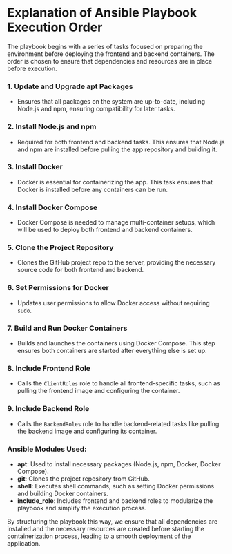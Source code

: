 # Explanation of Ansible Playbook Execution Order

The playbook begins with a series of tasks focused on preparing the environment before deploying the frontend and backend containers. The order is chosen to ensure that dependencies and resources are in place before execution.

### 1. **Update and Upgrade apt Packages**
   - Ensures that all packages on the system are up-to-date, including Node.js and npm, ensuring compatibility for later tasks.

### 2. **Install Node.js and npm**
   - Required for both frontend and backend tasks. This ensures that Node.js and npm are installed before pulling the app repository and building it.

### 3. **Install Docker**
   - Docker is essential for containerizing the app. This task ensures that Docker is installed before any containers can be run.

### 4. **Install Docker Compose**
   - Docker Compose is needed to manage multi-container setups, which will be used to deploy both frontend and backend containers.

### 5. **Clone the Project Repository**
   - Clones the GitHub project repo to the server, providing the necessary source code for both frontend and backend.

### 6. **Set Permissions for Docker**
   - Updates user permissions to allow Docker access without requiring `sudo`.

### 7. **Build and Run Docker Containers**
   - Builds and launches the containers using Docker Compose. This step ensures both containers are started after everything else is set up.

### 8. **Include Frontend Role**
   - Calls the `ClientRoles` role to handle all frontend-specific tasks, such as pulling the frontend image and configuring the container.

### 9. **Include Backend Role**
   - Calls the `BackendRoles` role to handle backend-related tasks like pulling the backend image and configuring its container.

### Ansible Modules Used:

- **apt**: Used to install necessary packages (Node.js, npm, Docker, Docker Compose).
- **git**: Clones the project repository from GitHub.
- **shell**: Executes shell commands, such as setting Docker permissions and building Docker containers.
- **include_role**: Includes frontend and backend roles to modularize the playbook and simplify the execution process.

By structuring the playbook this way, we ensure that all dependencies are installed and the necessary resources are created before starting the containerization process, leading to a smooth deployment of the application.
